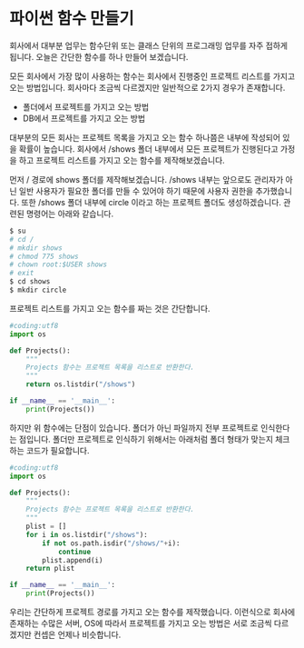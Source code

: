 # 파이썬 함수 만들기
회사에서 대부분 업무는 함수단위 또는 클래스 단위의 프로그래밍 업무를 자주 접하게 됩니다.
오늘은 간단한 함수를 하나 만들어 보겠습니다.

모든 회사에서 가장 많이 사용하는 함수는 회사에서 진행중인 프로젝트 리스트를 가지고 오는 방법입니다.
회사마다 조금씩 다르겠지만 일반적으로 2가지 경우가 존재합니다.
- 폴더에서 프로젝트를 가지고 오는 방법
- DB에서 프로젝트를 가지고 오는 방법

대부분의 모든 회사는 프로젝트 목록을 가지고 오는 함수 하나쯤은 내부에 작성되어 있을 확률이 높습니다.
회사에서 /shows 폴더 내부에서 모든 프로젝트가 진행된다고 가정을 하고 프로젝트 리스트를 가지고 오는 함수를 제작해보겠습니다.

먼저 / 경로에 shows 폴더를 제작해보겠습니다. /shows 내부는 앞으로도 관리자가 아닌 일반 사용자가 필요한 폴더를 만들 수 있어야 하기 때문에 사용자 권한을 추가했습니다. 또한 /shows 폴더 내부에 circle 이라고 하는 프로젝트 폴더도 생성하겠습니다. 관련된 명령어는 아래와 같습니다.
```bash
$ su
# cd /
# mkdir shows
# chmod 775 shows
# chown root:$USER shows
# exit
$ cd shows
$ mkdir circle
```

프로젝트 리스트를 가지고 오는 함수를 짜는 것은 간단합니다.
```python
#coding:utf8
import os

def Projects():
    """
    Projects 함수는 프로젝트 목록을 리스트로 반환한다.
    """
    return os.listdir("/shows")

if __name__ == '__main__':
    print(Projects())
```

하지만 위 함수에는 단점이 있습니다. 폴더가 아닌 파일까지 전부 프로젝트로 인식한다는 점입니다. 폴더만 프로젝트로 인식하기 위해서는 아래처럼 폴더 형태가 맞는지 체크하는 코드가 필요합니다.

```python
#coding:utf8
import os

def Projects():
    """
    Projects 함수는 프로젝트 목록을 리스트로 반환한다.
    """
    plist = []
    for i in os.listdir("/shows"):
        if not os.path.isdir("/shows/"+i):
            continue
        plist.append(i)
    return plist

if __name__ == '__main__':
    print(Projects())
```

우리는 간단하게 프로젝트 경로를 가지고 오는 함수를 제작했습니다.
이런식으로 회사에 존재하는 수많은 서버, OS에 따라서 프로젝트를 가지고 오는 방법은 서로 조금씩 다르겠지만 컨셉은 언제나 비슷합니다.
